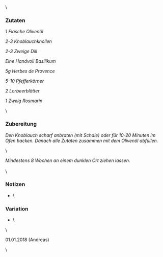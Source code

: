 ### 

\

### Zutaten

*1 Flasche Olivenöl*

*2-3 Knoblauchknollen*

*2-3 Zweige Dill*

*Eine Handvoll Basilikum*

*5g Herbes de Provence*

*5-10 Pfefferkörner*

*2 Lorbeerblätter*

*1 Zweig Rosmarin*

\

### Zubereitung

*Den Knoblauch scharf anbraten (mit Schale) oder für 10-20 Minuten im Ofen backen. Danach alle Zutaten zusammen mit dem Olivenöl abfüllen.*

\

*Mindestens 8 Wochen an einem dunklen Ort ziehen lassen.*\
\
\

### Notizen

* \

### Variation 

* \

\

01\.01.2018 (Andreas)

\
